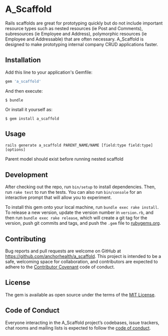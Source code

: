 # A_Scaffold

Rails scaffolds are great for prototyping quickly but do not include important
resource types such as nested resources (ie Post and Comments),
subresources (ie Employee and Address),
polymorphic resources (ie Employee and Addressable) that are often necessary.
A_Scaffold is designed to make prototyping internal company CRUD applications faster.

## Installation

Add this line to your application's Gemfile:

```ruby
gem 'a_scaffold'
```

And then execute:

    $ bundle

Or install it yourself as:

    $ gem install a_scaffold

## Usage

```
rails generate a_scaffold PARENT_NAME/NAME [field:type field:type] [options]
```
Parent model should exist before running nested scaffold

## Development

After checking out the repo, run `bin/setup` to install dependencies. Then, run `rake test` to run the tests. You can also run `bin/console` for an interactive prompt that will allow you to experiment.

To install this gem onto your local machine, run `bundle exec rake install`. To release a new version, update the version number in `version.rb`, and then run `bundle exec rake release`, which will create a git tag for the version, push git commits and tags, and push the `.gem` file to [rubygems.org](https://rubygems.org).

## Contributing

Bug reports and pull requests are welcome on GitHub at https://github.com/anchorhealth/a_scaffold. This project is intended to be a safe, welcoming space for collaboration, and contributors are expected to adhere to the [Contributor Covenant](http://contributor-covenant.org) code of conduct.

## License

The gem is available as open source under the terms of the [MIT License](https://opensource.org/licenses/MIT).

## Code of Conduct

Everyone interacting in the A_Scaffold project’s codebases, issue trackers, chat rooms and mailing lists is expected to follow the [code of conduct](https://github.com/[USERNAME]/a_scaffold/blob/master/CODE_OF_CONDUCT.md).
